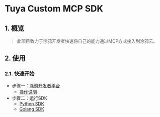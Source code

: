 # Tuya Custom MCP SDK

## 1. 概览
> 此项目致力于涂鸦开发者快速将自己的能力通过MCP方式接入到涂鸦云。

## 2. 使用

### 2.1. 快速开始
- 步骤一：[涂鸦开发者平台](https://platform.tuya.com)
    - [操作说明](docs/instructions-zh.md)
- 步骤二：运行SDK
    - [Python SDK](mcp-python/README-zh.md)
    - [Golang SDK](mcp-golang/README-zh.md)